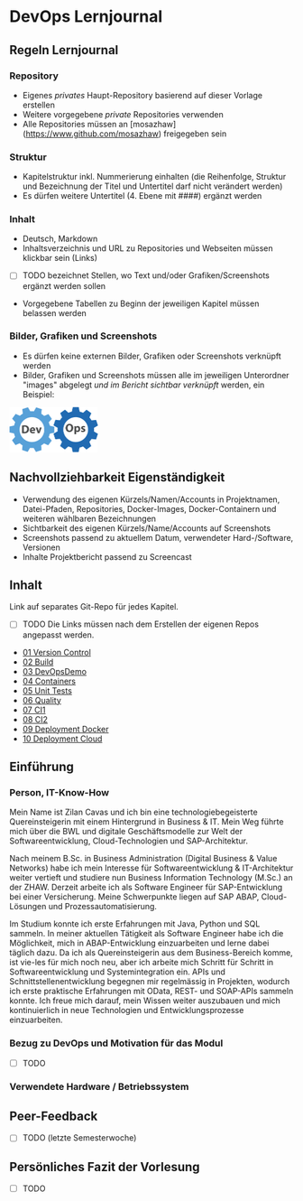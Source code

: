 # DevOps Lernjournal

## Regeln Lernjournal

### Repository
* Eigenes *privates* Haupt-Repository basierend auf dieser Vorlage erstellen
* Weitere vorgegebene *private* Repositories verwenden
* Alle Repositories müssen an [mosazhaw] (https://www.github.com/mosazhaw) freigegeben sein

### Struktur
* Kapitelstruktur inkl. Nummerierung einhalten (die Reihenfolge, Struktur und Bezeichnung der Titel und Untertitel darf nicht verändert werden)
* Es dürfen weitere Untertitel (4. Ebene mit ####) ergänzt werden

### Inhalt
* Deutsch, Markdown
* Inhaltsverzeichnis und URL zu Repositories und Webseiten müssen klickbar sein (Links)
* [ ] TODO bezeichnet Stellen, wo Text und/oder Grafiken/Screenshots ergänzt werden sollen
* Vorgegebene Tabellen zu Beginn der jeweiligen Kapitel müssen belassen werden

### Bilder, Grafiken und Screenshots
* Es dürfen keine externen Bilder, Grafiken oder Screenshots verknüpft werden
* Bilder, Grafiken und Screenshots müssen alle im jeweiligen Unterordner "images" abgelegt *und im Bericht sichtbar verknüpft* werden, ein Beispiel:

<img src="images/devops.png" alt="DevOpsLogo" width="157" height="80">

## Nachvollziehbarkeit Eigenständigkeit

* Verwendung des eigenen Kürzels/Namen/Accounts in Projektnamen, Datei-Pfaden, Repositories, Docker-Images, Docker-Containern und weiteren wählbaren Bezeichnungen
* Sichtbarkeit des eigenen Kürzels/Name/Accounts auf Screenshots
* Screenshots passend zu aktuellem Datum, verwendeter Hard-/Software, Versionen
* Inhalte Projektbericht passend zu Screencast

## Inhalt

Link auf separates Git-Repo für jedes Kapitel. 
* [ ] TODO Die Links müssen nach dem Erstellen der eigenen Repos angepasst werden.

- [01 Version Control](https://github.com/devopszhaw/DevOps-01-Version-Control)
- [02 Build](https://github.com/devopszhaw/DevOps-02-Build)
- [03 DevOpsDemo](https://github.com/devopszhaw/DevOps-03-DevOpsDemo)
- [04 Containers](https://github.com/devopszhaw/DevOps-04-Containers)
- [05 Unit Tests](https://github.com/devopszhaw/DevOps-05-Unit-Tests)
- [06 Quality](https://github.com/devopszhaw/DevOps-06-Quality)
- [07 CI1](https://github.com/devopszhaw/DevOps-07-CI1)
- [08 CI2](https://github.com/devopszhaw/DevOps-08-CI2)
- [09 Deployment Docker](https://github.com/devopszhaw/DevOps-09-Deployment-Docker)
- [10 Deployment Cloud](https://github.com/devopszhaw/DevOps-10-Deployment-Cloud)

## Einführung

### Person, IT-Know-How

Mein Name ist Zilan Cavas und ich bin eine technologiebegeisterte Quereinsteigerin mit einem Hintergrund in Business & IT.  Mein Weg führte mich über die BWL und digitale Geschäftsmodelle zur Welt der Softwareentwicklung, Cloud-Technologien und SAP-Architektur.  

Nach meinem B.Sc. in Business Administration (Digital Business & Value Networks) habe ich mein Interesse für Softwareentwicklung & IT-Architektur weiter vertieft und studiere nun Business Information Technology (M.Sc.) an der ZHAW. Derzeit arbeite ich als Software Engineer für SAP-Entwicklung bei einer Versicherung.  Meine Schwerpunkte liegen auf SAP ABAP, Cloud-Lösungen und Prozessautomatisierung.

Im Studium konnte ich erste Erfahrungen mit Java, Python und SQL sammeln. In meiner aktuellen Tätigkeit als Software Engineer habe ich die Möglichkeit, mich in ABAP-Entwicklung einzuarbeiten und lerne dabei täglich dazu. Da ich als Quereinsteigerin aus dem Business-Bereich komme, ist vie-les für mich noch neu, aber ich arbeite mich Schritt für Schritt in Softwareentwicklung und Systemintegration ein. APIs und Schnittstellenentwicklung begegnen mir regelmässig in Projekten, wodurch ich erste praktische Erfahrungen mit OData, REST- und SOAP-APIs sammeln konnte. Ich freue mich darauf, mein Wissen weiter auszubauen und mich kontinuierlich in neue Technologien und Entwicklungsprozesse einzuarbeiten.

### Bezug zu DevOps und Motivation für das Modul

- [ ] TODO

### Verwendete Hardware / Betriebssystem



## Peer-Feedback

- [ ] TODO (letzte Semesterwoche)

## Persönliches Fazit der Vorlesung

- [ ] TODO

